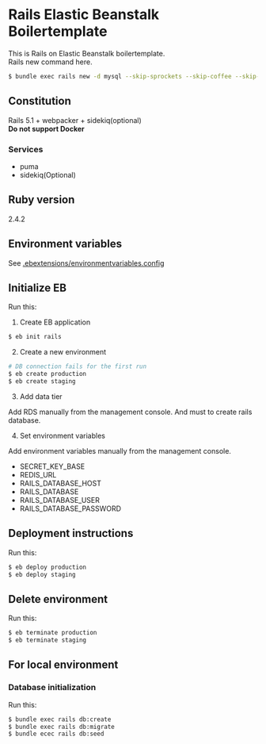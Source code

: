 # Rails Elastic Beanstalk Boilertemplate
This is Rails on Elastic Beanstalk boilertemplate.  
Rails new command here.  
```bash
$ bundle exec rails new -d mysql --skip-sprockets --skip-coffee --skip-turbolinks --webpack .
```

## Constitution
Rails 5.1 + webpacker + sidekiq(optional)  
**Do not support Docker**

### Services

- puma
- sidekiq(Optional)

## Ruby version
2.4.2

## Environment variables
See [.ebextensions/environmentvariables.config](.ebextensions/environmentvariables.config)

## Initialize EB
Run this:

1. Create EB application

```bash
$ eb init rails
```

2. Create a new environment

```bash
# DB connection fails for the first run
$ eb create production
$ eb create staging
```

3. Add data tier

Add RDS manually from the management console. And must to create rails database.

4. Set environment variables

Add environment variables manually from the management console.

- SECRET_KEY_BASE
- REDIS_URL
- RAILS_DATABASE_HOST
- RAILS_DATABASE
- RAILS_DATABASE_USER
- RAILS_DATABASE_PASSWORD

## Deployment instructions
Run this:

```bash
$ eb deploy production
$ eb deploy staging
```

## Delete environment
Run this:

```bash
$ eb terminate production
$ eb terminate staging
```

## For local environment
### Database initialization
Run this:

```bash
$ bundle exec rails db:create
$ bundle exec rails db:migrate
$ bundle ecec rails db:seed
```
